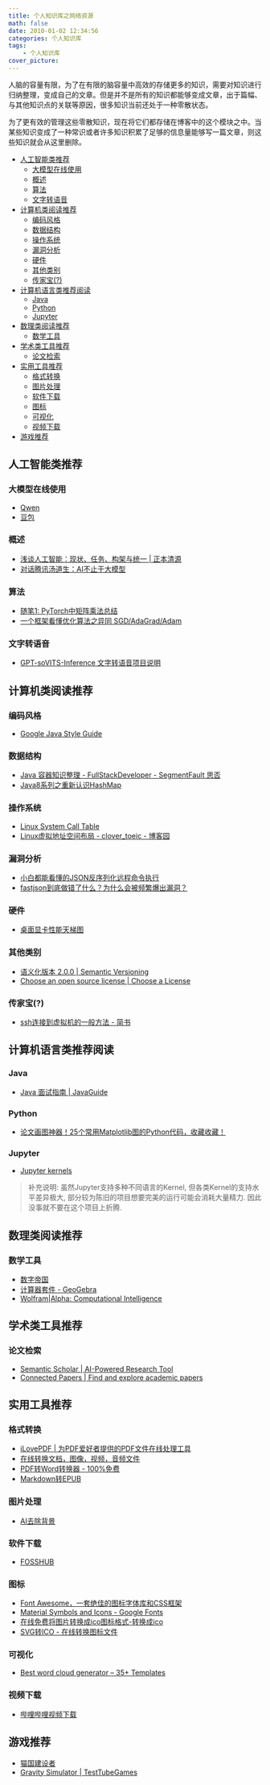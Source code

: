 ```yaml
---
title: 个人知识库之网络资源
math: false
date: 2010-01-02 12:34:56
categories: 个人知识库
tags:
    - 个人知识库
cover_picture:
---
```


人脑的容量有限，为了在有限的脑容量中高效的存储更多的知识，需要对知识进行归纳整理，变成自己的文章。但是并不是所有的知识都能够变成文章，出于篇幅、与其他知识点的关联等原因，很多知识当前还处于一种零散状态。

为了更有效的管理这些零散知识，现在将它们都存储在博客中的这个模块之中。当某些知识变成了一种常识或者许多知识积累了足够的信息量能够写一篇文章，则这些知识就会从这里删除。


- [人工智能类推荐](#人工智能类推荐)
  - [大模型在线使用](#大模型在线使用)
  - [概述](#概述)
  - [算法](#算法)
  - [文字转语音](#文字转语音)
- [计算机类阅读推荐](#计算机类阅读推荐)
  - [编码风格](#编码风格)
  - [数据结构](#数据结构)
  - [操作系统](#操作系统)
  - [漏洞分析](#漏洞分析)
  - [硬件](#硬件)
  - [其他类别](#其他类别)
  - [传家宝(?)](#传家宝)
- [计算机语言类推荐阅读](#计算机语言类推荐阅读)
  - [Java](#java)
  - [Python](#python)
  - [Jupyter](#jupyter)
- [数理类阅读推荐](#数理类阅读推荐)
  - [数学工具](#数学工具)
- [学术类工具推荐](#学术类工具推荐)
  - [论文检索](#论文检索)
- [实用工具推荐](#实用工具推荐)
  - [格式转换](#格式转换)
  - [图片处理](#图片处理)
  - [软件下载](#软件下载)
  - [图标](#图标)
  - [可视化](#可视化)
  - [视频下载](#视频下载)
- [游戏推荐](#游戏推荐)


人工智能类推荐
----------------

### 大模型在线使用

- [Qwen](https://chat.qwenlm.ai/)
- [豆包](https://www.doubao.com/chat/)

### 概述

- [浅谈人工智能：现状、任务、构架与统一 | 正本清源](https://mp.weixin.qq.com/s/-wSYLu-XvOrsST8_KEUa-Q)
- [对话腾讯汤道生：AI不止于大模型](https://mp.weixin.qq.com/s/OrDYcic5a2obxdMn-UhE7Q)

### 算法

- [随笔1: PyTorch中矩阵乘法总结](https://zhuanlan.zhihu.com/p/100069938)
- [一个框架看懂优化算法之异同 SGD/AdaGrad/Adam](https://zhuanlan.zhihu.com/p/32230623)


### 文字转语音

- [GPT-soVITS-Inference 文字转语音项目说明](https://www.yuque.com/xter/zibxlp/dgzaghtdm6aknwe1)



计算机类阅读推荐
----------------------

### 编码风格

- [Google Java Style Guide](https://google.github.io/styleguide/javaguide.html)

### 数据结构

- [Java 容器知识整理 - FullStackDeveloper - SegmentFault 思否](https://segmentfault.com/a/1190000002903035)
- [Java8系列之重新认识HashMap](https://mp.weixin.qq.com/s?__biz=MjM5NjQ5MTI5OA==&mid=2651745258&idx=1&sn=df5ffe0fd505a290d49095b3d794ae7a&mpshare=1&scene=1&srcid=0602KPwDM6cb3PTVMdtZ0oX1&key=807bd2816f4e789364526e7bba50ceab7c749cfaca8f63fc1c6b02b65966062194edbc2e5311116c053ad5807fa33c366a23664f76b0b440a62a3d40ec12e7e72973b0481d559380178671cc3771a0db&ascene=0&uin=NjkzMTg2NDA%3D&devicetype=iMac+MacBookPro11%2C2+OSX+OSX+10.12.5+build(16F73)&version=12020810&nettype=WIFI&fontScale=100&pass_ticket=ebineaMbB8BVIeUpnUZjBm8%2BZice%2Bhba5IDsVDpufNY%3D)

### 操作系统

- [Linux System Call Table](https://www.chromium.org/chromium-os/developer-library/reference/linux-constants/syscalls/)
- [Linux虚拟地址空间布局 - clover_toeic - 博客园](https://www.cnblogs.com/clover-toeic/p/3754433.html)

### 漏洞分析

- [小白都能看懂的JSON反序列化远程命令执行](https://www.sohu.com/a/226314187_354899)
- [fastjson到底做错了什么？为什么会被频繁爆出漏洞？](https://zhuanlan.zhihu.com/p/157338841)


### 硬件

- [桌面显卡性能天梯图](https://www.mydrivers.com/zhuanti/tianti/gpu/)


### 其他类别

- [语义化版本 2.0.0 | Semantic Versioning](https://semver.org/lang/zh-CN/)
- [Choose an open source license | Choose a License](https://choosealicense.com/)

### 传家宝(?)

- [ssh连接到虚拟机的一般方法 - 简书](https://www.jianshu.com/p/eca72e767d71)


计算机语言类推荐阅读
----------------------

### Java

- [Java 面试指南 | JavaGuide](https://javaguide.cn/)

### Python

- [论文画图神器！25个常用Matplotlib图的Python代码，收藏收藏！](https://zhuanlan.zhihu.com/p/136854657)

### Jupyter

- [Jupyter kernels](https://github.com/jupyter/jupyter/wiki/Jupyter-kernels)

> 补充说明: 虽然Jupyter支持多种不同语言的Kernel, 但各类Kernel的支持水平差异极大, 部分较为陈旧的项目想要完美的运行可能会消耗大量精力. 因此没事就不要在这个项目上折腾.


数理类阅读推荐
----------------

### 数学工具

- [数字帝国](https://zh.numberempire.com/)
- [计算器套件 - GeoGebra](https://www.geogebra.org/calculator)
- [Wolfram|Alpha: Computational Intelligence](https://www.wolframalpha.com/)



学术类工具推荐
-------------------

### 论文检索

- [Semantic Scholar | AI-Powered Research Tool](https://www.semanticscholar.org/)
- [Connected Papers | Find and explore academic papers](https://www.connectedpapers.com/)



实用工具推荐
-------------

### 格式转换

- [iLovePDF | 为PDF爱好者提供的PDF文件在线处理工具](https://www.ilovepdf.com/zh-cn)
- [在线转换文档，图像，视频，音频文件](https://www.aconvert.com/cn/)
- [PDF转Word转换器 - 100%免费](https://smallpdf.com/cn/pdf-to-word)
- [Markdown转EPUB](https://products.aspose.app/words/zh/conversion/md-to-epub#)

### 图片处理

- [AI去除背景](https://www.remove.bg/zh)

### 软件下载

- [FOSSHUB](https://www.fosshub.com/)

### 图标

- [Font Awesome，一套绝佳的图标字体库和CSS框架](https://fontawesome.dashgame.com/)
- [Material Symbols and Icons - Google Fonts](https://fonts.google.com/icons)
- [在线免费将图片转换成ico图标格式-转换成ico ](https://jinaconvert.com/cn/convert-to-ico.php)
- [SVG转ICO - 在线转换图标文件](https://www.aconvert.com/cn/icon/svg-to-ico/)

### 可视化

- [Best word cloud generator – 35+ Templates](https://wordart.com/)

### 视频下载

- [哔哩哔哩视频下载](https://snapany.com/zh/bilibili)


游戏推荐
------------

- [猫国建设者](https://likexia.gitee.io/cat-zh/)
- [Gravity Simulator | TestTubeGames](https://testtubegames.com/gravity.html)